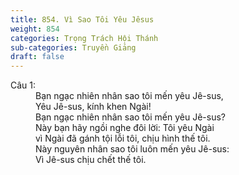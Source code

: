 ```yaml
---
title: 854. Vì Sao Tôi Yêu Jêsus
weight: 854
categories: Trọng Trách Hội Thánh
sub-categories: Truyền Giảng
draft: false
---
```

<dl><dt>Câu 1:</dt><dd data-verse="1">Bạn ngạc nhiên nhân sao tôi mến yêu Jê-sus, <br/>Yêu Jê-sus, kính khen Ngài! <br/>Bạn ngạc nhiên nhân sao tôi mến yêu Jê-sus? <br/>Này bạn hãy ngồi nghe đôi lời: Tôi yêu Ngài <br/>vì Ngài đã gánh tội lỗi tôi, chịu hình thế tôi. <br/>Này nguyên nhân sao tôi luôn mến yêu Jê-sus: <br/>Vì Jê-sus chịu chết thế tôi. </dd></dl>